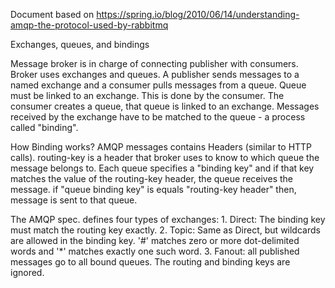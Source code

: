 Document based on https://spring.io/blog/2010/06/14/understanding-amqp-the-protocol-used-by-rabbitmq

Exchanges, queues, and bindings

Message broker is in charge of connecting publisher with consumers.
Broker uses exchanges and queues.
A publisher sends messages to a named exchange and a consumer pulls messages from a queue.
  Queue must be linked to an exchange. This is done by the consumer. The consumer creates a queue, that queue is linked to an exchange.
  Messages received by the exchange have to be matched to the queue - a process called "binding".

  How Binding works?
  AMQP messages contains Headers (similar to HTTP calls).  routing-key is a header that broker uses to know to which queue the message belongs to.
  Each queue specifies a "binding key" and if that key matches the value of the routing-key header, the queue receives the message.
  if "queue binding key" is equals "routing-key header" then, message is sent to that queue.

  The AMQP spec. defines four types of exchanges:
    1. Direct:	The binding key must match the routing key exactly.
    2. Topic: Same as Direct, but wildcards are allowed in the binding key. '#' matches zero or more dot-delimited words and '*' matches exactly one such word.
    3. Fanout: all published messages go to all bound queues. The routing and binding keys are ignored.
    
